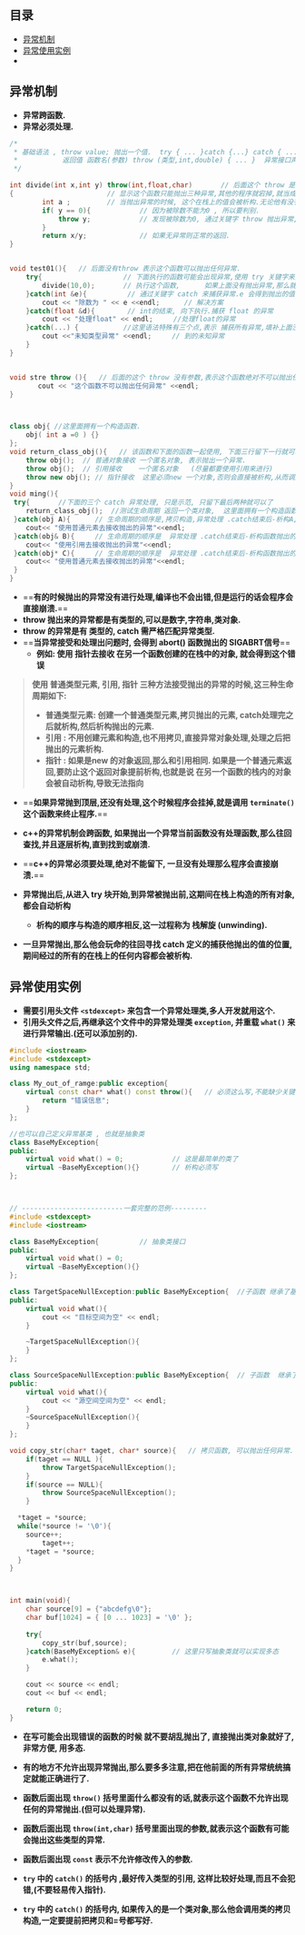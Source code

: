 ## 目录

- [异常机制](#异常机制)
- [异常使用实例](#异常使用实例)
- 



## 异常机制

- **异常跨函数.**
- **异常必须处理.**

```c++
/* 
 * 基础语法 , throw value; 抛出一个值.  try { ... }catch {...} catch { ... } 异常接收和处理
 *           返回值 函数名(参数) throw (类型,int,double) { ... }  异常接口声明
 */

int divide(int x,int y) throw(int,float,char)       // 后面这个 throw 是异常接口声明.
{                       // 显示这个函数只能抛出三种异常,其他的程序就宕掉,就当成给人看的.
        int a ;         // 当抛出异常的时候, 这个在栈上的值会被析构.无论他有没有被使用.
        if( y == 0){            // 因为被除数不能为0 , 所以要判别.
            throw y;            // 发现被除数为0, 通过关键字 throw 抛出异常,跳出函数,回到上层.
        }
        return x/y;             // 如果无异常则正常的返回.
}


void test01(){   // 后面没有throw 表示这个函数可以抛出任何异常.
    try{                    // 下面执行的函数可能会出现异常,使用 try 关键字来接受异常.
        divide(10,0);       // 执行这个函数,      如果上面没有抛出异常,那么就忽略下面.
    }catch(int &e){          // 通过关键字 catch 来捕获异常.e 会得到抛出的值.(类型要匹配)
        cout << "除数为 " << e <<endl;      // 解决方案
    }catch(float &d){        // int的结束, 向下执行.捕获 float 的异常
        cout << "处理float" << endl;     //处理float的异常 
    }catch(...) {           //这里语法特殊有三个点,表示 捕获所有异常,填补上面没有匹配
        cout <<"未知类型异常" <<endl;     // 到的未知异常
    }
}


void stre throw (){   // 后面的这个 throw 没有参数,表示这个函数绝对不可以抛出任何异常.
       cout << "这个函数不可以抛出任何异常" <<endl;       
}



class obj{ //这里面拥有一个构造函数.
	obj( int a =0 ) {} 
};  
void return_class_obj(){   // 该函数和下面的函数一起使用, 下面三行留下一行就可以了.
    throw obj();  // 普通对象接收 一个匿名对象, 表示抛出一个异常.
    throw obj();  // 引用接收    一个匿名对象   (尽量都要使用引用来进行)
    throw new obj(); // 指针接收  这里必须new 一个对象,否则会直接被析构,从而调用失败
}
void ming(){
 try{       //下面的三个 catch 异常处理, 只是示范, 只留下最后两种就可以了
    return_class_obj();  //测试生命周期 返回一个类对象,  这里面拥有一个构造函数. 
 }catch(obj A){      // 生命周期的顺序是,拷贝构造,异常处理 .catch结束后-析构A,再析构函数抛出的对象.   
    cout<< "使用普通元素去接收抛出的异常"<<endl; 
 }catch(obj& B){     // 生命周期的顺序是  异常处理 .catch结束后-析构函数抛出的对象.
    cout<< "使用引用去接收抛出的异常"<<endl;
 }catch(obj* C){     // 生命周期的顺序是  异常处理 .catch结束后-析构函数抛出的对象.
    cout<< "使用普通元素去接收抛出的异常"<<endl;
 }
}
```

- ==**有的时候抛出的异常没有进行处理,编译也不会出错,但是运行的话会程序会直接崩溃.**==
- **throw 抛出来的异常都是有类型的,可以是数字,字符串,类对象.**
- **throw 的异常是有	类型的, catch 需严格匹配异常类型.**
- ==**当异常接受和处理出问题时, 会得到 abort() 函数抛出的 SIGABRT信号**==
  - **例如: 使用 指针去接收 在另一个函数创建的在栈中的对象, 就会得到这个错误**

> **使用 普通类型元素, 引用, 指针 三种方法接受抛出的异常的时候,这三种生命周期如下:**
>
> - **普通类型元素: 创建一个普通类型元素,拷贝抛出的元素, catch处理完之后就析构,然后析构抛出的元素.**
> - **引用 : 不用创建元素和构造,也不用拷贝,直接异常对象处理,处理之后把抛出的元素析构.**
> - **指针 : 如果是new 的对象返回,那么和引用相同.  如果是一个普通元素返回,要防止这个返回对象提前析构,也就是说 在另一个函数的栈内的对象会被自动析构,导致无法指向**



- ==**如果异常抛到顶层,还没有处理,这个时候程序会挂掉,就是调用 `terminate()` 这个函数来终止程序.**==
- **c++的异常机制会跨函数, 如果抛出一个异常当前函数没有处理函数,那么往回查找,并且逐层析构,直到找到或崩溃.**
- ==**c++的异常必须要处理,绝对不能留下, 一旦没有处理那么程序会直接崩溃.**==
- **异常抛出后,从进入 try 块开始,到异常被抛出前,这期间在栈上构造的所有对象,都会自动析构**
  - **析构的顺序与构造的顺序相反,这一过程称为 栈解旋 (unwinding).**

- **一旦异常抛出,那么他会玩命的往回寻找 catch 定义的捕获他抛出的值的位置,期间经过的所有的在栈上的任何内容都会被析构.**





## 异常使用实例

- **需要引用头文件 `<stdexcept>` 来包含一个异常处理类,多人开发就用这个.**
- **引用头文件之后,再继承这个文件中的异常处理类 `exception`, 并重载 `what()` 来进行异常输出.(还可以添加别的).**

```c++
#include <iostream>
#include <stdexcept>
using namespace std;

class My_out_of_ramge:public exception{
    virtual const char* what() const throw(){   // 必须这么写,不能缺少关键字,否则报错
        return "错误信息";
    }
};

//也可以自己定义异常基类 , 也就是抽象类
class BaseMyException{
public:
	virtual void what() = 0;            // 这是最简单的类了
	virtual ~BaseMyException(){}        // 析构必须写
};



// -------------------------一套完整的范例---------
#include <stdexcept>
#include <iostream>

class BaseMyException{          // 抽象类接口
public:
	virtual void what() = 0;
	virtual ~BaseMyException(){}
};

class TargetSpaceNullException:public BaseMyException{  //子函数 继承了基类
public:
	virtual void what(){
		cout << "目标空间为空" << endl;
	}

	~TargetSpaceNullException(){
	}
};

class SourceSpaceNullException:public BaseMyException{  // 子函数  继承了基类
public:
	virtual void what(){
		cout << "源空间空间为空" << endl;
	}
	~SourceSpaceNullException(){
	}
};

void copy_str(char* taget, char* source){   // 拷贝函数, 可以抛出任何异常.
	if(taget == NULL ){
		throw TargetSpaceNullException();
	}
	if(source == NULL){
		throw SourceSpaceNullException();
	}

  *taget = *source;
  while(*source != '\0'){
    source++;
		taget++;
    *taget = *source;
  }
}



int main(void){
	char source[9] = {"abcdefg\0"};
	char buf[1024] = { [0 ... 1023] = '\0' };
	
	try{
		copy_str(buf,source);
	}catch(BaseMyException& e){         // 这里只写抽象类就可以实现多态
		e.what();
	}

	cout << source << endl;
	cout << buf << endl;

	return 0;
}

```

- **在写可能会出现错误的函数的时候 就不要胡乱抛出了, 直接抛出类对象就好了,非常方便, 用多态.**
- **有的地方不允许出现异常抛出,那么要多多注意,把在他前面的所有异常统统搞定就能正确进行了.**
- **函数后面出现 `throw()`  括号里面什么都没有的话,就表示这个函数不允许出现任何的异常抛出.(但可以处理异常).**
- **函数后面出现 `throw(int,char)`  括号里面出现的参数,就表示这个函数有可能会抛出这些类型的异常.**

- **函数后面出现 `const` 表示不允许修改传入的参数.**
- **`try` 中的 `catch()` 的括号内 ,最好传入类型的引用, 这样比较好处理,而且不会犯错,(不要轻易传入指针).**
- **`try` 中的 `catch()` 的括号内, 如果传入的是一个类对象,那么他会调用类的拷贝构造,一定要提前把拷贝和=号都写好.**





